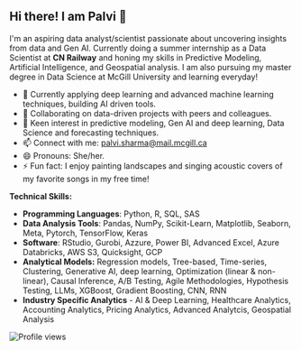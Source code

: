## Hi there! I am Palvi 👋
I'm an aspiring data analyst/scientist passionate about uncovering insights from data and Gen AI. Currently doing a summer internship as a Data Scientist at **CN Railway** and honing my skills in Predictive Modeling, Artificial Intelligence, and Geospatial analysis. I am also pursuing my master degree in Data Science at McGill University and learning everyday!

- 🌱 Currently applying deep learning and advanced machine learning techniques, building AI driven tools.
- 🔭 Collaborating on data-driven projects with peers and colleagues.
- 💬 Keen interest in predictive modeling, Gen AI and deep learning, Data Science and forecasting techniques.
- 📫 Connect with me: palvi.sharma@mail.mcgill.ca
- 😄 Pronouns: She/her.
- ⚡ Fun fact: I enjoy painting landscapes and singing acoustic covers of my favorite songs in my free time!

**Technical Skills:**
- **Programming Languages**: Python, R, SQL, SAS
- **Data Analysis Tools**: Pandas, NumPy, Scikit-Learn, Matplotlib, Seaborn, Meta, Pytorch, TensorFlow, Keras
- **Software**: RStudio, Gurobi, Azzure, Power BI, Advanced Excel, Azure Databricks, AWS S3, Quicksight, GCP
- **Analytical Models:** Regression models, Tree-based, Time-series, Clustering, Generative AI, deep learning, Optimization (linear & non-linear), Causal Inference, A/B Testing, Agile Methodologies, Hypothesis Testing, LLMs, XGBoost, Gradient Boosting, CNN, RNN
- **Industry Specific Analytics** - AI & Deep Learning, Healthcare Analytics, Accounting Analytics, Pricing Analytics, Advanced Analytcis, Geospatial Analysis


![Profile views](https://komarev.com/ghpvc/?username=Palvi-Sharma)
